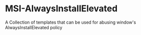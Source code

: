 # MSI-AlwaysInstallElevated
A Collection of templates that can be used for abusing window's AlwaysInstallElevated policy
